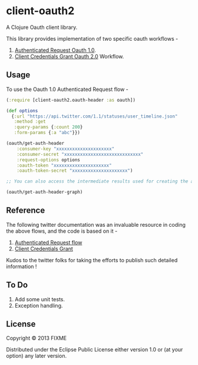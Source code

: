 # client-oauth2

A Clojure Oauth client library. 

This library provides implementation of two specific oauth workflows - 

1. [Authenticated Request Oauth 1.0](http://tools.ietf.org/html/rfc5849#page-14). 
2. [Client Credentials Grant Oauth 2.0](http://tools.ietf.org/html/rfc6749#section-4.4) Workflow. 

## Usage

To use the Oauth 1.0 Authenticated Request flow - 

```clojure
(:require [client-oauth2.oauth-header :as oauth])

(def options
  {:url "https://api.twitter.com/1.1/statuses/user_timeline.json"
   :method :get
   :query-params {:count 200}
   :form-params {:a "abc"}})

(oauth/get-auth-header 
	:consumer-key "xxxxxxxxxxxxxxxxxxxxx"
    :consumer-secret "xxxxxxxxxxxxxxxxxxxxxxxxxxxxx"
    :request-options options
    :oauth-token "xxxxxxxxxxxxxxxxxxxxx"
    :oauth-token-secret "xxxxxxxxxxxxxxxxxxxxx")

;; You can also access the intermediate results used for creating the auth header. This is useful for debugging.

(oauth/get-auth-header-graph)

```

## Reference

The following twitter documentation was an invaluable resource in coding the above flows, and the code is based on it - 

1. [Authenticated Request flow](https://dev.twitter.com/docs/auth/authorizing-request) 
2. [Client Credentials Grant](https://dev.twitter.com/docs/auth/application-only-auth)

Kudos to the twitter folks for taking the efforts to publish such detailed information !

## To Do 

1. Add some unit tests.
2. Exception handling.

## License

Copyright © 2013 FIXME

Distributed under the Eclipse Public License either version 1.0 or (at
your option) any later version.
